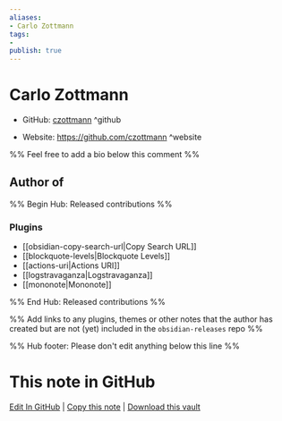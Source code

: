 ```yaml
---
aliases:
- Carlo Zottmann
tags:
- 
publish: true
---
```


# Carlo Zottmann

- GitHub: [czottmann](https://github.com/czottmann/) ^github
<!-- - Discord: `@` ^discord-->
- Website: <https://github.com/czottmann> ^website
<!-- - [[Publish sites|Publish site]]: <https://> ^publish-->

%% Feel free to add a bio below this comment %%


## Author of

%% Begin Hub: Released contributions %%
### Plugins
- [[obsidian-copy-search-url|Copy Search URL]]
- [[blockquote-levels|Blockquote Levels]]
- [[actions-uri|Actions URI]]
- [[logstravaganza|Logstravaganza]]
- [[mononote|Mononote]]

%% End Hub: Released contributions %%

%% Add links to any plugins, themes or other notes that the author has created but are not (yet) included in the `obsidian-releases` repo %%

<!--
### Unlisted plugins
-->

<!--
### Others
-->

<!--
## Sponsor this author
-->

<!-- - [[GitHub sponsors]]: [Sponsor @czottmann on GitHub Sponsors](https://github.com/sponsors/czottmann) ^github-sponsor-->
<!-- - [[Buy me a coffee]]: <https://> ^buy-me-a-coffee-->
<!-- - [[PayPal]]: <https://> ^paypal-->
<!-- - [[Patreon]]: <https://> ^patreon-->

<!--
## Follow this author
-->

<!-- - [[YouTube Channels|On YouTube]]: <https://> ^youtube-->
<!-- - Twitter: <https://> ^twitter-->
<!-- - ... -->

%% Hub footer: Please don't edit anything below this line %%

# This note in GitHub

<span class="git-footer">[Edit In GitHub](https://github.dev/obsidian-community/obsidian-hub/blob/main/01%20-%20Community/People/czottmann.md "git-hub-edit-note") | [Copy this note](https://raw.githubusercontent.com/obsidian-community/obsidian-hub/main/01%20-%20Community/People/czottmann.md "git-hub-copy-note") | [Download this vault](https://github.com/obsidian-community/obsidian-hub/archive/refs/heads/main.zip "git-hub-download-vault") </span>

